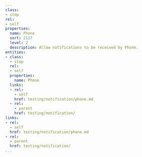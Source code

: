 ```yaml
---
class:
- stop
rel:
- self
properties:
  name: Phone
  sort: 2117
  level: 2
  description: Allow notifications to be received by Phone.
entities:
- class:
  - stop
  rel:
  - self
  properties:
    name: Phone
  links:
  - rel:
    - self
    href: testing/notification/phone.md
  - rel:
    - parent
    href: testing/notification/
links:
- rel:
  - self
  href: testing/notification/phone.md
- rel:
  - parent
  href: testing/notification/
...
```

